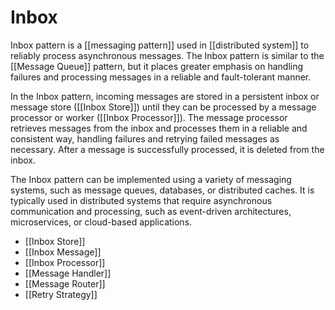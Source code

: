 # Inbox

Inbox pattern is a [[messaging pattern]] used in [[distributed system]] to reliably process asynchronous messages. The Inbox pattern is similar to the [[Message Queue]] pattern, but it places greater emphasis on handling failures and processing messages in a reliable and fault-tolerant manner.

In the Inbox pattern, incoming messages are stored in a persistent inbox or message store ([[Inbox Store]]) until they can be processed by a message processor or worker ([[Inbox Processor]]). The message processor retrieves messages from the inbox and processes them in a reliable and consistent way, handling failures and retrying failed messages as necessary. After a message is successfully processed, it is deleted from the inbox.

The Inbox pattern can be implemented using a variety of messaging systems, such as message queues, databases, or distributed caches. It is typically used in distributed systems that require asynchronous communication and processing, such as event-driven architectures, microservices, or cloud-based applications.

- [[Inbox Store]]
- [[Inbox Message]]
- [[Inbox Processor]]
- [[Message Handler]]
- [[Message Router]]
- [[Retry Strategy]]
